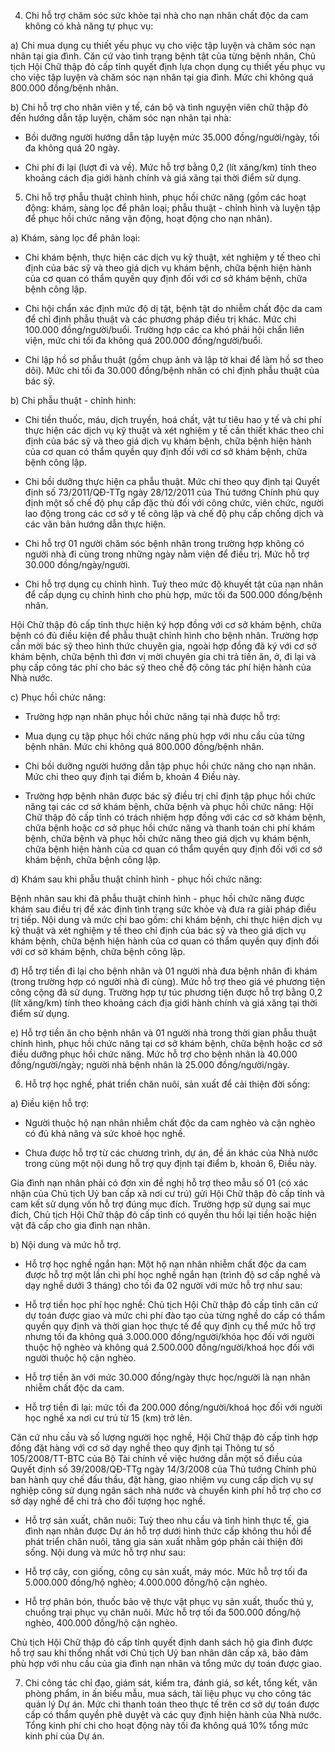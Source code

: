 4. Chi hỗ trợ chăm sóc sức khỏe tại nhà cho nạn nhân chất độc da cam không có khả năng tự phục vụ:

a) Chi mua dụng cụ thiết yếu phục vụ cho việc tập luyện và chăm sóc nạn nhân tại gia đình. Căn cứ vào tình trạng bệnh tật của từng bệnh nhân, Chủ tịch Hội Chữ thập đỏ cấp tỉnh quyết định lựa chọn dụng cụ thiết yếu phục vụ cho việc tập luyện và chăm sóc nạn nhân tại gia đình. Mức chi không quá 800.000 đồng/bệnh nhân.

b) Chi hỗ trợ cho nhân viên y tế, cán bộ và tình nguyện viên chữ thập đỏ đến hướng dẫn tập luyện, chăm sóc nạn nhân tại nhà:

- Bồi dưỡng người hướng dẫn tập luyện mức 35.000 đồng/người/ngày, tối đa không quá 20 ngày.

- Chi phí đi lại (lượt đi và về). Mức hỗ trợ bằng 0,2 (lít xăng/km) tính theo khoảng cách địa giới hành chính và giá xăng tại thời điểm sử dụng.

5. Chi hỗ trợ phẫu thuật chỉnh hình, phục hồi chức năng (gồm các hoạt động: khám, sàng lọc để phân loại; phẫu thuật - chỉnh hình và luyện tập để phục hồi chức năng vận động, hoạt động cho nạn nhân).

a) Khám, sàng lọc để phân loại:

- Chi khám bệnh, thực hiện các dịch vụ kỹ thuật, xét nghiệm y tế theo chỉ định của bác sỹ và theo giá dịch vụ khám bệnh, chữa bệnh hiện hành của cơ quan có thẩm quyền quy định đối với cơ sở khám bệnh, chữa bệnh công lập.

- Chi hội chẩn xác định mức độ dị tật, bệnh tật do nhiễm chất độc da cam để chỉ định phẫu thuật và các phương pháp điều trị khác. Mức chi 100.000 đồng/người/buổi. Trường hợp các ca khó phải hội chẩn liên viện, mức chi tối đa không quá 200.000 đồng/người/buổi.

- Chi lập hồ sơ phẫu thuật (gồm chụp ảnh và lập tờ khai để làm hồ sơ theo dõi). Mức chi tối đa 30.000 đồng/bệnh nhân có chỉ định phẫu thuật của bác sỹ.

b) Chi phẫu thuật - chỉnh hình:

- Chi tiền thuốc, máu, dịch truyền, hoá chất, vật tư tiêu hao y tế và chi phí thực hiện các dịch vụ kỹ thuật và xét nghiệm y tế cần thiết khác theo chỉ định của bác sỹ và theo giá dịch vụ khám bệnh, chữa bệnh hiện hành của cơ quan có thẩm quyền quy định đối với cơ sở khám bệnh, chữa bệnh công lập.

- Chi bồi dưỡng thực hiện ca phẫu thuật. Mức chi theo quy định tại Quyết định số 73/2011/QĐ-TTg ngày 28/12/2011 của Thủ tướng Chính phủ quy định một số chế độ phụ cấp đặc thù đối với công chức, viên chức, người lao động trong các cơ sở y tế công lập và chế độ phụ cấp chống dịch và các văn bản hướng dẫn thực hiện.

- Chi hỗ trợ 01 người chăm sóc bệnh nhân trong trường hợp không có người nhà đi cùng trong những ngày nằm viện để điều trị. Mức hỗ trợ 30.000 đồng/ngày/người.

- Chi hỗ trợ dụng cụ chỉnh hình. Tuỳ theo mức độ khuyết tật của nạn nhân để cấp dụng cụ chỉnh hình cho phù hợp, mức tối đa 500.000 đồng/bệnh nhân.

Hội Chữ thập đỏ cấp tỉnh thực hiện ký hợp đồng với cơ sở khám bệnh, chữa bệnh có đủ điều kiện để phẫu thuật chỉnh hình cho bệnh nhân. Trường hợp cần mời bác sỹ theo hình thức chuyên gia, ngoài hợp đồng đã ký với cơ sở khám bệnh, chữa bệnh thì đơn vị mời chuyên gia chi trả tiền ăn, ở, đi lại và phụ cấp công tác phí cho bác sỹ theo chế độ công tác phí hiện hành của Nhà nước.

c) Phục hồi chức năng:

- Trường hợp nạn nhân phục hồi chức năng tại nhà được hỗ trợ:

+ Mua dụng cụ tập phục hồi chức năng phù hợp với nhu cầu của từng bệnh nhân. Mức chi không quá 800.000 đồng/bệnh nhân.

+ Chi bồi dưỡng người hướng dẫn tập phục hồi chức năng cho nạn nhân. Mức chi theo quy định tại điểm b, khoản 4 Điều này.

- Trường hợp bệnh nhân được bác sỹ điều trị chỉ định tập phục hồi chức năng tại các cơ sở khám bệnh, chữa bệnh và phục hồi chức năng: Hội Chữ thập đỏ cấp tỉnh có trách nhiệm hợp đồng với các cơ sở khám bệnh, chữa bệnh hoặc cơ sở phục hồi chức năng và thanh toán chi phí khám bệnh, chữa bệnh và phục hồi chức năng theo giá dịch vụ khám bệnh, chữa bệnh hiện hành của cơ quan có thẩm quyền quy định đối với cơ sở khám bệnh, chữa bệnh công lập.

d) Khám sau khi phẫu thuật chỉnh hình - phục hồi chức năng:

Bệnh nhân sau khi đã phẫu thuật chỉnh hình - phục hồi chức năng được khám sau điều trị để xác định tình trạng sức khỏe và đưa ra giải pháp điều trị tiếp. Nội dung và mức chi bao gồm: chi khám bệnh, chi thực hiện dịch vụ kỹ thuật và xét nghiệm y tế theo chỉ định của bác sỹ và theo giá dịch vụ khám bệnh, chữa bệnh hiện hành của cơ quan có thẩm quyền quy định đối với cơ sở khám bệnh, chữa bệnh công lập.

đ) Hỗ trợ tiền đi lại cho bệnh nhân và 01 người nhà đưa bệnh nhân đi khám (trong trường hợp có người nhà đi cùng). Mức hỗ trợ theo giá vé phương tiện công cộng đã sử dụng. Trường hợp tự túc phương tiện được hỗ trợ bằng 0,2 (lít xăng/km) tính theo khoảng cách địa giới hành chính và giá xăng tại thời điểm sử dụng.

e) Hỗ trợ tiền ăn cho bệnh nhân và 01 người nhà trong thời gian phẫu thuật chỉnh hình, phục hồi chức năng tại cơ sở khám bệnh, chữa bệnh hoặc cơ sở điều dưỡng phục hồi chức năng. Mức hỗ trợ cho bệnh nhân là 40.000 đồng/người/ngày; người nhà bệnh nhân là 25.000 đồng/người/ngày.

6. Hỗ trợ học nghề, phát triển chăn nuôi, sản xuất để cải thiện đời sống:

a) Điều kiện hỗ trợ:

- Người thuộc hộ nạn nhân nhiễm chất độc da cam nghèo và cận nghèo có đủ khả năng và sức khoẻ học nghề.

- Chưa được hỗ trợ từ các chương trình, dự án, đề án khác của Nhà nước trong cùng một nội dung hỗ trợ quy định tại điểm b, khoản 6, Điều này.

Gia đình nạn nhân phải có đơn xin đề nghị hỗ trợ theo mẫu số 01 (có xác nhận của Chủ tịch Uỷ ban cấp xã nơi cư trú) gửi Hội Chữ thập đỏ cấp tỉnh và cam kết sử dụng vốn hỗ trợ đúng mục đích. Trường hợp sử dụng sai mục đích, Chủ tịch Hội Chữ thập đỏ cấp tỉnh có quyền thu hồi lại tiền hoặc hiện vật đã cấp cho gia đình nạn nhân.

b) Nội dung và mức hỗ trợ.

- Hỗ trợ học nghề ngắn hạn: Một hộ nạn nhân nhiễm chất độc da cam được hỗ trợ một lần chi phí học nghề ngắn hạn (trình độ sơ cấp nghề và dạy nghề dưới 3 tháng) cho tối đa 02 người với mức hỗ trợ như sau:

+ Hỗ trợ tiền học phí học nghề: Chủ tịch Hội Chữ thập đỏ cấp tỉnh căn cứ dự toán được giao và mức chi phí đào tạo của từng nghề do cấp có thẩm quyền quy định và thời gian học thực tế để quy định cụ thể mức hỗ trợ nhưng tối đa không quá 3.000.000 đồng/người/khóa học đối với người thuộc hộ nghèo và không quá 2.500.000 đồng/người/khoá học đối với người thuộc hộ cận nghèo.

+ Hỗ trợ tiền ăn với mức 30.000 đồng/ngày thực học/người là nạn nhân nhiễm chất độc da cam.

+ Hỗ trợ tiền đi lại: mức tối đa 200.000 đồng/người/khoá học đối với người học nghề xa nơi cư trú từ 15 (km) trở lên.

Căn cứ nhu cầu và số lượng người học nghề, Hội Chữ thập đỏ cấp tỉnh hợp đồng đặt hàng với cơ sở dạy nghề theo quy định tại Thông tư số 105/2008/TT-BTC của Bộ Tài chính về việc hướng dẫn một số điều của Quyết định số 39/2008/QĐ-TTg ngày 14/3/2008 của Thủ tướng Chính phủ ban hành quy chế đấu thầu, đặt hàng, giao nhiệm vụ cung cấp dịch vụ sự nghiệp công sử dụng ngân sách nhà nước và chuyển kinh phí hỗ trợ cho cơ sở dạy nghề để chi trả cho đối tượng học nghề.

- Hỗ trợ sản xuất, chăn nuôi: Tuỳ theo nhu cầu và tình hình thực tế, gia đình nạn nhân được Dự án hỗ trợ dưới hình thức cấp không thu hồi để phát triển chăn nuôi, tăng gia sản xuất nhằm góp phần cải thiện đời sống. Nội dung và mức hỗ trợ như sau:

+ Hỗ trợ cây, con giống, công cụ sản xuất, máy móc. Mức hỗ trợ tối đa 5.000.000 đồng/hộ nghèo; 4.000.000 đồng/hộ cận nghèo.

+ Hỗ trợ phân bón, thuốc bảo vệ thực vật phục vụ sản xuất, thuốc thú y, chuồng trại phục vụ chăn nuôi. Mức hỗ trợ tối đa 500.000 đồng/hộ nghèo, 400.000 đồng/hộ cận nghèo.

Chủ tịch Hội Chữ thập đỏ cấp tỉnh quyết định danh sách hộ gia đình được hỗ trợ sau khi thống nhất với Chủ tịch Uỷ ban nhân dân cấp xã, bảo đảm phù hợp với nhu cầu của gia đình nạn nhân và tổng mức dự toán được giao.

7. Chi công tác chỉ đạo, giám sát, kiểm tra, đánh giá, sơ kết, tổng kết, văn phòng phẩm, in ấn biểu mẫu, mua sách, tài liệu phục vụ cho công tác quản lý Dự án. Mức chi thanh toán theo thực tế trên cơ sở dự toán được cấp có thẩm quyền phê duyệt và các quy định hiện hành của Nhà nước. Tổng kinh phí chi cho hoạt động này tối đa không quá 10% tổng mức kinh phí của Dự án.